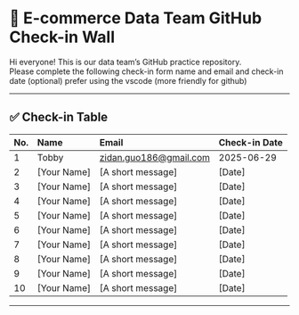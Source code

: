 # 📒 E-commerce Data Team GitHub Check-in Wall

Hi everyone! This is our data team’s GitHub practice repository.  
Please complete the following check-in form name and email and check-in date (optional)
prefer using the vscode (more friendly for github)

---

## ✅ Check-in Table

| No.  | Name         | Email                       | Check-in Date |
|:-----|:-------------|:----------------------------|:--------------|
| 1    | Tobby | zidan.guo186@gmail.com      | 2025-06-29    |
| 2    | [Your Name]  | [A short message]              | [Date]         |
| 3    | [Your Name]  | [A short message]              | [Date]         |
| 4    | [Your Name]  | [A short message]              | [Date]         |
| 5    | [Your Name]  | [A short message]              | [Date]         |
| 6    | [Your Name]  | [A short message]              | [Date]         |
| 7    | [Your Name]  | [A short message]              | [Date]         |
| 8    | [Your Name]  | [A short message]              | [Date]         |
| 9   | [Your Name]  | [A short message]               | [Date]         |
| 10    | [Your Name]  | [A short message]             | [Date]         |

---
